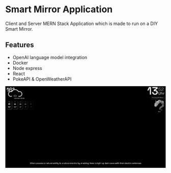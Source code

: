 # Smart Mirror Application

Client and Server MERN Stack Application which is made to run on a DIY Smart Mirror.

## Features

- OpenAI language model integration
- Docker
- Node express
- React
- PokeAPI & OpenWeatherAPI

![Screenshot.](./example.png)
